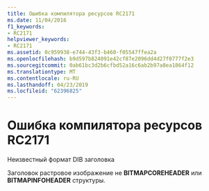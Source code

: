 ```yaml
---
title: Ошибка компилятора ресурсов RC2171
ms.date: 11/04/2016
f1_keywords:
- RC2171
helpviewer_keywords:
- RC2171
ms.assetid: 0c959938-e744-43f3-b460-f05547ffea2a
ms.openlocfilehash: b9d597b824091e42cf87e2096dd4d27f0777f2e3
ms.sourcegitcommit: 0ab61bc3d2b6cfbd52a16c6ab2b97a8ea1864f12
ms.translationtype: MT
ms.contentlocale: ru-RU
ms.lasthandoff: 04/23/2019
ms.locfileid: "62396825"
---
```

# <a name="resource-compiler-error-rc2171"></a>Ошибка компилятора ресурсов RC2171

Неизвестный формат DIB заголовка

Заголовок растровое изображение не **BITMAPCOREHEADER** или **BITMAPINFOHEADER** структуры.